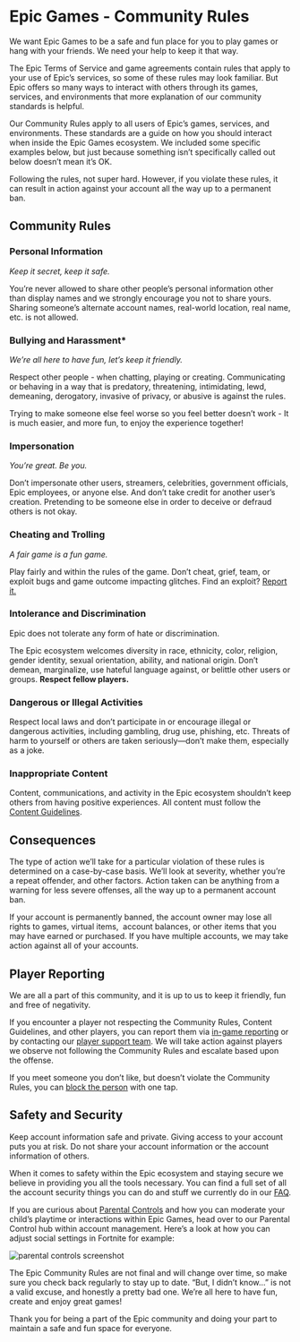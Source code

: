 Epic Games - Community Rules
============================

We want Epic Games to be a safe and fun place for you to play games or hang with your friends. We need your help to keep it that way.

The Epic Terms of Service and game agreements contain rules that apply to your use of Epic’s services, so some of these rules may look familiar. But Epic offers so many ways to interact with others through its games, services, and environments that more explanation of our community standards is helpful. 

Our Community Rules apply to all users of Epic’s games, services, and environments. These standards are a guide on how you should interact when inside the Epic Games ecosystem. We included some specific examples below, but just because something isn’t specifically called out below doesn’t mean it’s OK. 

Following the rules, not super hard. However, if you violate these rules, it can result in action against your account all the way up to a permanent ban. 

Community Rules
---------------

### Personal Information

_Keep it secret, keep it safe._

You’re never allowed to share other people’s personal information other than display names and we strongly encourage you not to share yours. Sharing someone’s alternate account names, real-world location, real name, etc. is not allowed.

### Bullying and Harassment\*

_We’re all here to have fun, let’s keep it friendly._

Respect other people - when chatting, playing or creating. Communicating or behaving in a way that is predatory, threatening, intimidating, lewd, demeaning, derogatory, invasive of privacy, or abusive is against the rules.

Trying to make someone else feel worse so you feel better doesn’t work - It is much easier, and more fun, to enjoy the experience together!

### Impersonation

_You’re great. Be you._

Don’t impersonate other users, streamers, celebrities, government officials, Epic employees, or anyone else. And don’t take credit for another user’s creation. Pretending to be someone else in order to deceive or defraud others is not okay.

### Cheating and Trolling

_A fair game is a fun game._

Play fairly and within the rules of the game. Don’t cheat, grief, team, or exploit bugs and game outcome impacting glitches. Find an exploit? [Report it.](https://epicgames.helpshift.com/a/fortnite/?contact=1)

### Intolerance and Discrimination

Epic does not tolerate any form of hate or discrimination.  
  
The Epic ecosystem welcomes diversity in race, ethnicity, color, religion, gender identity, sexual orientation, ability, and national origin. Don’t demean, marginalize, use hateful language against, or belittle other users or groups. **Respect fellow players.**

### Dangerous or Illegal Activities

Respect local laws and don’t participate in or encourage illegal or dangerous activities, including gambling, drug use, phishing, etc. Threats of harm to yourself or others are taken seriously—don’t make them, especially as a joke.

### Inappropriate Content

Content, communications, and activity in the Epic ecosystem shouldn’t keep others from having positive experiences. All content must follow the [Content Guidelines](/site/content-guidelines).

Consequences
------------

The type of action we’ll take for a particular violation of these rules is determined on a case-by-case basis. We’ll look at severity, whether you’re a repeat offender, and other factors. Action taken can be anything from a warning for less severe offenses, all the way up to a permanent account ban.

If your account is permanently banned, the account owner may lose all rights to games, virtual items,  account balances, or other items that you may have earned or purchased. If you have multiple accounts, we may take action against all of your accounts.

Player Reporting
----------------

We are all a part of this community, and it is up to us to keep it friendly, fun and free of negativity.  
  
If you encounter a player not respecting the Community Rules, Content Guidelines, and other players, you can report them via [in-game reporting](https://www.epicgames.com/help/en-US/fortnite-c75/battle-royale-c93/how-do-i-report-bad-player-behavior-in-fortnite-a3276) or by contacting our [player support team](https://www.epicgames.com/help/en-US/contact-us). We will take action against players we observe not following the Community Rules and escalate based upon the offense.  
  
If you meet someone you don’t like, but doesn’t violate the Community Rules, you can [block the person](https://www.epicgames.com/help/en-US/fortnite-c75/battle-royale-c93/how-do-i-manage-my-party-and-voice-chat-options-from-the-fortnite-lobby-a3477) with one tap.

Safety and Security
-------------------

Keep account information safe and private. Giving access to your account puts you at risk. Do not share your account information or the account information of others.

When it comes to safety within the Epic ecosystem and staying secure we believe in providing you all the tools necessary. You can find a full set of all the account security things you can do and stuff we currently do in our [FAQ](https://www.epicgames.com/store/news/epic-games-account-security).

If you are curious about [Parental Controls](https://www.epicgames.com/fortnite/parental-controls) and how you can moderate your child’s playtime or interactions within Epic Games, head over to our Parental Control hub within account management. Here’s a look at how you can adjust social settings in Fortnite for example:

![parental controls screenshot](https://cdn2.unrealengine.com/Epic+Games+Node%2Fcode-of-conduct%2FparentalControls-1600x834-76cab7b82ca6ebcdf7476b11b555cec18ecb11ed.png)

The Epic Community Rules are not final and will change over time, so make sure you check back regularly to stay up to date. “But, I didn’t know…” is not a valid excuse, and honestly a pretty bad one. We’re all here to have fun, create and enjoy great games!

Thank you for being a part of the Epic community and doing your part to maintain a safe and fun space for everyone.